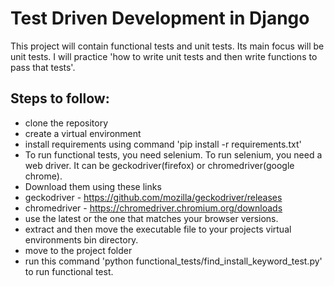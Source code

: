 # Test Driven Development in Django
This project will contain functional tests and unit tests. Its main focus will be unit tests. I will practice 'how to write unit tests and then write functions to pass that tests'.

## Steps to follow:
- clone the repository
- create a virtual environment
- install requirements using command 'pip install -r requirements.txt'
- To run functional tests, you need selenium. To run selenium, you need a web driver. It can be geckodriver(firefox) or chromedriver(google chrome).
- Download them using these links
- geckodriver - https://github.com/mozilla/geckodriver/releases
- chromedriver - https://chromedriver.chromium.org/downloads
- use the latest or the one that matches your browser versions.
- extract and then move the executable file to your projects virtual environments bin directory.
- move to the project folder
- run this command 'python functional_tests/find_install_keyword_test.py' to run functional test.